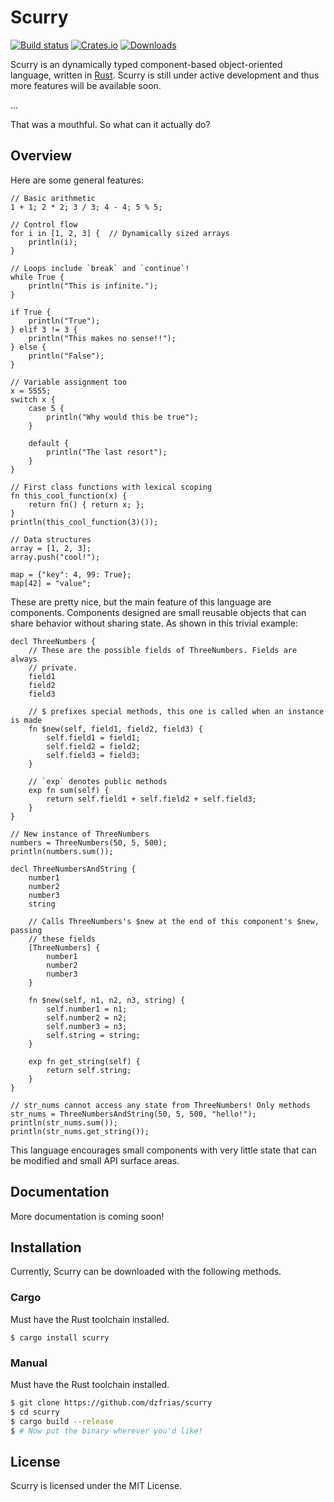 # Scurry
[![Build status](https://github.com/dzfrias/scurry/actions/workflows/ci.yml/badge.svg)](https://github.com/dzfrias/scurry/actions)
[![Crates.io](https://img.shields.io/crates/v/scurry.svg)](https://crates.io/crates/scurry)
[![Downloads](https://img.shields.io/crates/d/scurry.svg)](https://crates.io/crates/scurry)

Scurry is an dynamically typed component-based object-oriented language,
written in [Rust](https://github.com/rust-lang/rust). Scurry is still under
active development and thus more features will be available soon.

...

That was a mouthful. So what can it actually do?

## Overview
Here are some general features:
```
// Basic arithmetic
1 + 1; 2 * 2; 3 / 3; 4 - 4; 5 % 5;

// Control flow
for i in [1, 2, 3] {  // Dynamically sized arrays
    println(i);
}

// Loops include `break` and `continue`!
while True {
    println("This is infinite.");
}

if True {
    println("True");
} elif 3 != 3 {
    println("This makes no sense!!");
} else {
    println("False");
}

// Variable assignment too
x = 5555;
switch x {
    case 5 {
        println("Why would this be true");
    }

    default {
        println("The last resort");
    }
}

// First class functions with lexical scoping
fn this_cool_function(x) {
    return fn() { return x; };
}
println(this_cool_function(3)());

// Data structures
array = [1, 2, 3];
array.push("cool!");

map = {"key": 4, 99: True};
map[42] = "value";
```

These are pretty nice, but the main feature of this language are components.
Components designed are small reusable objects that can share behavior
without sharing state. As shown in this trivial example:
```
decl ThreeNumbers {
    // These are the possible fields of ThreeNumbers. Fields are always
    // private.
    field1
    field2
    field3

    // $ prefixes special methods, this one is called when an instance is made
    fn $new(self, field1, field2, field3) {
        self.field1 = field1;
        self.field2 = field2;
        self.field3 = field3;
    }

    // `exp` denotes public methods
    exp fn sum(self) {
        return self.field1 + self.field2 + self.field3;
    }
}

// New instance of ThreeNumbers
numbers = ThreeNumbers(50, 5, 500);
println(numbers.sum());

decl ThreeNumbersAndString {
    number1
    number2
    number3
    string

    // Calls ThreeNumbers's $new at the end of this component's $new, passing
    // these fields
    [ThreeNumbers] {
        number1
        number2
        number3
    }

    fn $new(self, n1, n2, n3, string) {
        self.number1 = n1;
        self.number2 = n2;
        self.number3 = n3;
        self.string = string;
    }

    exp fn get_string(self) {
        return self.string;
    }
}

// str_nums cannot access any state from ThreeNumbers! Only methods
str_nums = ThreeNumbersAndString(50, 5, 500, "hello!");
println(str_nums.sum());
println(str_nums.get_string());
```
This language encourages small components with very little state that can be
modified and small API surface areas.

## Documentation
More documentation is coming soon!

## Installation
Currently, Scurry can be downloaded with the following methods.

### Cargo
Must have the Rust toolchain installed.

```
$ cargo install scurry
```

### Manual
Must have the Rust toolchain installed.

```zsh
$ git clone https://github.com/dzfrias/scurry
$ cd scurry
$ cargo build --release
$ # Now put the binary wherever you'd like!
```

## License
Scurry is licensed under the MIT License.

